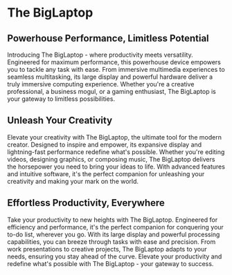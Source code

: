 
# The BigLaptop

## Powerhouse Performance, Limitless Potential
Introducing The BigLaptop - where productivity meets versatility. Engineered for maximum performance, this powerhouse device empowers you to tackle any task with ease. From immersive multimedia experiences to seamless multitasking, its large display and powerful hardware deliver a truly immersive computing experience. Whether you're a creative professional, a business mogul, or a gaming enthusiast, The BigLaptop is your gateway to limitless possibilities.

## Unleash Your Creativity
Elevate your creativity with The BigLaptop, the ultimate tool for the modern creator. Designed to inspire and empower, its expansive display and lightning-fast performance redefine what's possible. Whether you're editing videos, designing graphics, or composing music, The BigLaptop delivers the horsepower you need to bring your ideas to life. With advanced features and intuitive software, it's the perfect companion for unleashing your creativity and making your mark on the world.

## Effortless Productivity, Everywhere
Take your productivity to new heights with The BigLaptop. Engineered for efficiency and performance, it's the perfect companion for conquering your to-do list, wherever you go. With its large display and powerful processing capabilities, you can breeze through tasks with ease and precision. From work presentations to creative projects, The BigLaptop adapts to your needs, ensuring you stay ahead of the curve. Elevate your productivity and redefine what's possible with The BigLaptop - your gateway to success.
